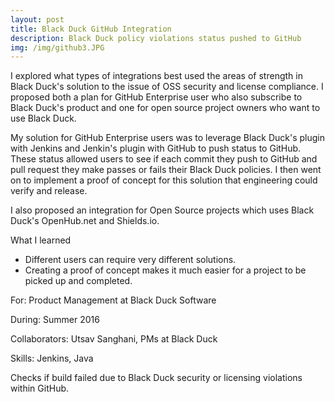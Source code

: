 ```yaml
---
layout: post
title: Black Duck GitHub Integration
description: Black Duck policy violations status pushed to GitHub
img: /img/github3.JPG
---
```


I explored what types of integrations best used the areas of strength in Black Duck's solution to the issue of OSS security and license compliance. I proposed both a plan for GitHub Enterprise user who also subscribe to Black Duck's product and one for open source project owners who want to use Black Duck.

My solution for GitHub Enterprise users was to leverage Black Duck's plugin with Jenkins and Jenkin's plugin with GitHub to push status to GitHub. These status allowed users to see if each commit they push to GitHub and pull request they make passes or fails their Black Duck policies. I then went on to implement a proof of concept for this solution that engineering could verify and release.

I also proposed an integration for Open Source projects which uses Black Duck's OpenHub.net and Shields.io.

What I learned
- Different users can require very different solutions.
- Creating a proof of concept makes it much easier for a project to be picked up and completed.  

For: Product Management at Black Duck Software

During: Summer 2016

Collaborators: Utsav Sanghani, PMs at Black Duck

Skills: Jenkins, Java

<div class="img_row">
	<img class="col three" src="{{ site.baseurl }}/img/github3.JPG" alt="" title="example image"/>
</div>
<div class="col three caption">
	Checks if build failed due to Black Duck security or licensing violations within GitHub.  
</div>

